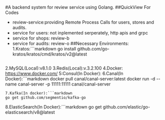 #A backend system for review service using Golang.
##QuickView For Codes
- review-service:providing Remote Process Calls for users, stores and audits.
- service for users: not inplemented serperately, http apis and grpc
- service for shops: review-b
- service for audits: review-o
##Necessary Environments:
1.Kratos:```markdown
go install github.com/go-kratos/kratos/cmd/kratos/v2@latest
  ```
2.MySQL(Local):v8.1.0
3.Redis(Local):v.3.2.100
4.Docker: https://www.docker.com/
5:Consul(In Docker):
6.Canal(In Docker):```markdown
  docker pull canal/canal-server:latest
  docker run -d --name canal-server -p 11111:11111 canal/canal-server
  ```
7.Kafka(In docker):```markdown
  go get github.com/segmentio/kafka-go
```
8.ElasticSearch(In Docker):```markdown
  go get github.com/elastic/go-elasticsearch/v8@latest
  ```
